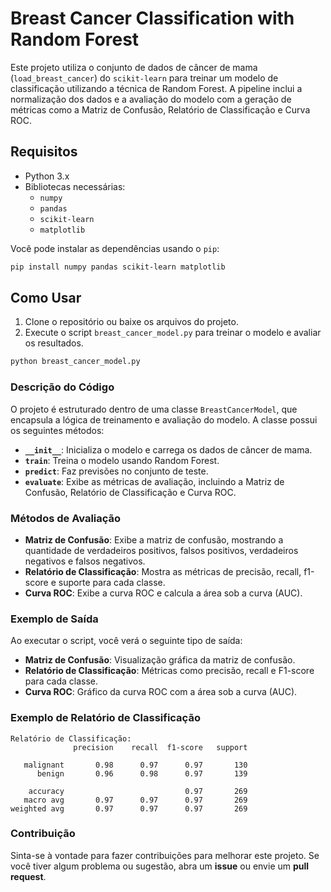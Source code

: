 # Breast Cancer Classification with Random Forest

Este projeto utiliza o conjunto de dados de câncer de mama (`load_breast_cancer`) do `scikit-learn` para treinar um modelo de classificação utilizando a técnica de Random Forest. A pipeline inclui a normalização dos dados e a avaliação do modelo com a geração de métricas como a Matriz de Confusão, Relatório de Classificação e Curva ROC.

## Requisitos

- Python 3.x
- Bibliotecas necessárias:
  - `numpy`
  - `pandas`
  - `scikit-learn`
  - `matplotlib`

Você pode instalar as dependências usando o `pip`:

```bash
pip install numpy pandas scikit-learn matplotlib
```

## Como Usar

1. Clone o repositório ou baixe os arquivos do projeto.
2. Execute o script `breast_cancer_model.py` para treinar o modelo e avaliar os resultados.

```bash
python breast_cancer_model.py
```

### Descrição do Código

O projeto é estruturado dentro de uma classe `BreastCancerModel`, que encapsula a lógica de treinamento e avaliação do modelo. A classe possui os seguintes métodos:

- **`__init__`**: Inicializa o modelo e carrega os dados de câncer de mama.
- **`train`**: Treina o modelo usando Random Forest.
- **`predict`**: Faz previsões no conjunto de teste.
- **`evaluate`**: Exibe as métricas de avaliação, incluindo a Matriz de Confusão, Relatório de Classificação e Curva ROC.

### Métodos de Avaliação

- **Matriz de Confusão**: Exibe a matriz de confusão, mostrando a quantidade de verdadeiros positivos, falsos positivos, verdadeiros negativos e falsos negativos.
- **Relatório de Classificação**: Mostra as métricas de precisão, recall, f1-score e suporte para cada classe.
- **Curva ROC**: Exibe a curva ROC e calcula a área sob a curva (AUC).

### Exemplo de Saída

Ao executar o script, você verá o seguinte tipo de saída:

- **Matriz de Confusão**: Visualização gráfica da matriz de confusão.
- **Relatório de Classificação**: Métricas como precisão, recall e F1-score para cada classe.
- **Curva ROC**: Gráfico da curva ROC com a área sob a curva (AUC).

### Exemplo de Relatório de Classificação

```plaintext
Relatório de Classificação:
              precision    recall  f1-score   support

   malignant       0.98      0.97      0.97       130
      benign       0.96      0.98      0.97       139

    accuracy                           0.97       269
   macro avg       0.97      0.97      0.97       269
weighted avg       0.97      0.97      0.97       269
```

### Contribuição

Sinta-se à vontade para fazer contribuições para melhorar este projeto. Se você tiver algum problema ou sugestão, abra um **issue** ou envie um **pull request**.
